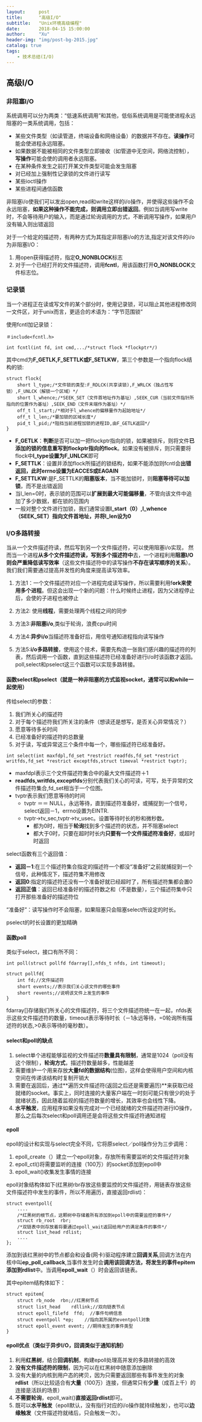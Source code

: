 ```yaml
---
layout:     post
title:      "高级I/O"
subtitle:   "Unix环境高级编程"
date:       2018-04-15 15:00:00
author:     "Xu"
header-img: "img/post-bg-2015.jpg"
catalog: true
tags:
    - 技术总结(I/O)
---
```

## 高级I/O

### 非阻塞I/O

系统调用可以分为两类：“低速系统调用”和其他，低俗系统调用是可能使进程永远阻塞的一类系统调用，包括：

* 某些文件类型（如读管道，终端设备和网络设备）的数据并不存在。**读操作**可能会使进程永远阻塞。
* 如果数据不能被相同的文件类型立即接收（如管道中无空间，网络流控制），**写操作**可能会使的调用者永远阻塞。
* 在某种条件发生之前打开某文件类型可能会发生阻塞
* 对已经加上强制性记录锁的文件进行读写
* 某些ioctl操作
* 某些进程间通信函数

非阻塞i/o使我们可以发出open,read和write这样的i/o操作，并使得这些操作不会永远阻塞，**如果这种操作不能完成，则调用立即出错返回**。例如当调用写write时，不会等待用户的输入，而是通过轮询调用的方式，不断调用写操作，如果用户没有输入则出错返回

对于一个给定的描述符，有两种方式为其指定非阻塞i/o的方法,指定对该文件的i/o为非阻塞I/O：

1. 用open获得描述符，指定**O_NONBLOCK**标志
2. 对于一个已经打开的文件描述符，调用**fcntl**，用该函数打开**O_NONBLOCK**文件标志位。

### 记录锁

当一个进程正在读或写文件的某个部分时，使用记录锁，可以阻止其他进程修改同一文件区，对于unix而言，更适合的术语为：“字节范围锁”

使用fcntl加记录锁：

```
＃include<fcntl.h>

int fcntl(int fd, int cmd,.../*struct flock *flockptr*/)
```

其中cmd为**F_GETLK,F_SETTLK或F_SETLKW**，第三个参数是一个指向flock结构的锁:

```
struct flock{
	short l_type;/*文件锁的类型:F_RDLCK(共享读锁),F_WRLCK（独占性写锁）,F_UNLCK（解锁一个区域）*/
	short l_whence;/*SEEK_SET（文件首地址作为基址）,SEEK_CUR（当前文件指针所指向的位置作为基址）,SEEK_END（文件末端作为基址）*/
	off_t l_start;/*相对于l_whence的偏移量作为起始地址*/
	off_t l_len;/*要加锁的区域长度*/
	pid_t l_pid;/*阻挡当前进程加锁的进程ID,由F_GETLK返回*/
}
```

* **F_GETLK**：**判断**是否可以加一把flockptr指向的锁，如果被排斥，则将文件**已添加的锁的信息重写到flockptr指向的flock**。如果没有被排斥，则只需要将flock中**l_type设置为F_UNLCK**即可
* **F_SETTLK**：设置并添加flock所描述的锁结构，如果不能添加则fcntl会**出错返回，此时errno设置为EACCES或EAGAIN**
* **F_SETTLKW**:是F_SETTLK的**阻塞版本**，当不能加锁时，则**阻塞等待可以加锁**，而不是出错返回
* 当l_len=0时，表示锁的范围可以**扩展到最大可能偏移量**，不管向该文件中追加了多少数据，都在锁的范围内
* 一般对整个文件进行加锁，我们通常设置**l_start（0）,l_whence（SEEK_SET）指向文件首地址，并将l_len设为0**

### I/O多路转接

当从一个文件描述符读，然后写到另一个文件描述符，可以使用阻塞i/o实现，
然而当一个进程**从多个文件描述符读，写到多个描述符中**去，一个进程利用**阻塞I/O则会严重降低读写效率**（这些文件描述符中的读写操作**不存在读写顺序的关系**）。我们我们需要通过提高并发性的角度来提高读写效率。

 1. 方法1：一个文件描述符对应一个进程完成读写操作，所以需要利用f**ork来使用多个进程**。但这会出现一个新的问题：什么时候终止进程，因为父进程停止后，会使的子进程也被停止

 2. 方法2: 使用**线程**，需要处理两个线程之间的同步
 
 3. 方法3:**非阻塞i/o**,类似于轮询，浪费cpu时间
 
 4. 方法4:**异步i/o**当描述符准备好后，用信号通知进程指向读写操作
 
 5. 方法5:**i/o多路转接**，使用这个技术，需要先构造一张我们感兴趣的描述符的列表，然后调用一个函数，直到这些描述符已经准备好进行i/o时该函数才返回。poll,select和pselect这三个函数可以实现多路转接。
 
#### 函数select和pselect（就是一种非阻塞的方式监视socket，通常可以和while一起使用）

传给select的参数：

1. 我们所关心的描述符
2. 对于每个描述符我们所关注的条件（想读还是想写，是否关心异常情况？）
3. 愿意等待多长时间
4. 已经准备好的描述符的总数量
5. 对于读，写或异常这三个条件中每一个，哪些描述符已经准备好。

```
int select(int maxfdpl,fd_set *restrict readfds,fd_set *restrict writfds,fd_set *restrict exceptfds,struct timeval *restrict tvptr);
```

* maxfdpl表示三个文件描述符集合中的最大文件描述符＋1
* **readfds,writfds,exceptfds**分别代表我们关心的可读，可写，处于异常的文件描述符集合,fd_set相当于一个位图。
* tvptr表示我们愿意等待的时间
	* tvptr ＝＝ NULL，永远等待，直到描述符准备好，或捕捉到一个信号，select返回－1，errno设置为EINTR.
	* tvptr->tv_sec,tvptr->tv_usec。设置等待时长的秒和微秒数。
		* 都为0时，相当于**轮询**找到多个描述符的状态，并不阻塞select
		* 都大于0时，只要在超时时长内**只要有一个文件描述符准备好**，或超时时返回
	
	
select函数有三个返回值：
* **返回－1**:在三个描述符集合指定的描述符一个都没“准备好”之前就捕捉到一个信号，此种情况下，描述符集不用修改
* **返回0**:指定的描述符还没有一个准备好就已经超时了，所有描述符集都会置0
* **返回正值**：返回已经准备好的描述符数之和（不是数量），三个描述符集中只打开那些准备好的描述符位

“准备好”：读写操作时不会阻塞，如果阻塞只会阻塞select所设定的时长。

pselect的时长设置的更加精确

#### 函数poll
类似于select，接口有所不同：

```
int poll(struct pollfd fdarray[],nfds_t nfds, int timeout);

struct pollfd{
	int fd;//文件描述符
	short events;//表示我们关心该文件的哪些事件
	short revents;//说明该文件上发生的事件
}
```
fdarray[]存储我们所关心的文件描述符，将三个文件描述符统一在一起，nfds表示这些文件描述符的数量，timeout表示等待时长（－1永远等待，=0轮询所有描述符的状态,>0表示等待的毫秒数）。

#### select和poll的缺点

1. select单个进程能够监视的文件描述符**数量具有限制**，通常是1024（poll没有这个限制），**轮询方式**，描述符数量越多，性能越差
2. 需要维护一个用来存放**大量fd的数据结构**(位图)，这样会使得用户空间和内核空间在传递该结构时复制开销大
3. 需要在返回后，通过**遍历文件描述符(返回之后还是需要遍历)**来获取已经就绪的socket。事实上，同时连接的大量客户端在一时刻可能只有很少的处于就绪状态，因此随着监视的描述符数量的增长，其效率也会线性下降。
4. **水平触发**，应用程序如果没有完成对一个已经就绪的文件描述符进行IO操作，那么之后每次select和poll调用还是会将这些文件描述符通知进程

#### epoll

epoll的设计和实现与select完全不同，它将原select／poll操作分为三步调用：

1. epoll_create（）建立一个epoll对象，存放所有需要监听的文件描述符对象
2. epoll_ctl()将需要监听的连接（100万）的socket添加到epoll中
3. epoll_wait()收集发生事情的连接

epoll对象结构体如下(红黑树rbr存放这些要监控的文件描述符，用链表存放这些文件描述符中发生的事件，所以不用遍历，直接返回rdlist)：

```
struct eventpoll{  
    ....  
    /*红黑树的根节点，这颗树中存储着所有添加到epoll中的需要监控的事件*/  
    struct rb_root  rbr;  
    /*双链表中则存放着将要通过epoll_wait返回给用户的满足条件的事件*/  
    struct list_head rdlist;  
    ....  
};  
```

添加到该红黑树中的节点都会和设备(网卡)驱动程序建立**回调关系**,回调方法在内核中叫**ep_poll_callback**,当事件发生时会**调用该回调方法，将发生的事件epitem添加到rdlist**中。当调用**epoll_wait**（）时会返回该链表。

其中epitem结构体如下：

```
struct epitem{  
    struct rb_node  rbn;//红黑树节点  
    struct list_head    rdllink;//双向链表节点  
    struct epoll_filefd  ffd;  //事件句柄信息  
    struct eventpoll *ep;    //指向其所属的eventpoll对象  
    struct epoll_event event; //期待发生的事件类型  
} 
```

#### epoll优点（类似于异步I/O，回调类似于通知机制）
1. 利用**红黑树**，结合**回调机制**，构建epoll处理高并发的多路转接的高效
2. **没有文件描述符的限制**，因为可以在红黑树中随意添加删除
3. 没有大量的内核到用户态的拷贝，因为只需要返回那些有事件发生的对象**rdlist**（所以比较适合有**大量**（100万）连接，但通常只有**少量**（成百上千）的连接是活跃的场景）
4. **不需要轮询**，epoll_wait()**直接返回rdlist**即可。
5. 既可以**水平触发**（epoll默认，没有指行对应的i/o操作就持续触发），也可以**边缘触发**（文件描述符就绪后，只会触发一次）。




